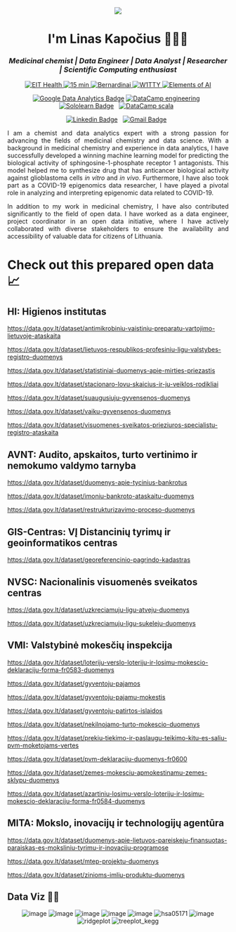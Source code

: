 <div align="center">

<img src="https://media.giphy.com/media/Nx0rz3jtxtEre/giphy.gif">
	
</div>	

<h1 align="center">I'm Linas Kapočius 👨‍💻🔬</h1> </h1>

<h3 align="center"><i>Medicinal chemist | Data Engineer | Data Analyst | Researcher | Scientific Computing enthusiast</i></h3>

<div align="center">
	
<a href="https://www.helloaiprofessional.com/testimonials#yui_3_17_2_1_1684505931000_225" target="_blank">
	<picture>
		<source media="(prefers-color-scheme: light)" srcset="https://github.com/DataAIchemist/DataAIchemist/assets/68922285/e4d14842-4fe4-4590-b7a5-6af3c8d27923">
		<img alt="EIT Health">
	</picture>
</a>

<a href="https://www.15min.lt/verslas/naujiena/mokslas-it/jungtinis-ktu-ir-nord-security-konkursas-paskata-isnaudoti-patentavimo-galimybes-1290-1549328" target="_blank">
	<picture>
		<source media="(prefers-color-scheme: light)" srcset="https://github.com/DataAIchemist/DataAIchemist/assets/68922285/7235b506-6df7-4302-969a-f001e80ac321">
		<img alt="15 min">
	</picture>
</a>

<a href="https://www.bernardinai.lt/tarp-geriausiu-magistro-darbu-konkurso-nugaletoju-ir-ukrainos-piliete/" target="_blank">
	<picture>
		<source media="(prefers-color-scheme: light)" srcset="https://github.com/DataAIchemist/DataAIchemist/assets/68922285/9167b7c6-913d-44b6-903a-597c863f6535">
		<img alt="Bernardinai">
	</picture>
</a>

<a href="https://twitter.com/W1TTYApp/status/1466419934288830475/photo/1" target="_blank">
	<picture>
		<source media="(prefers-color-scheme: light)" srcset="https://github.com/DataAIchemist/DataAIchemist/assets/68922285/1892012f-bf3c-42b9-9f75-642056377a5e">
		<img alt="W1TTY">
	</picture>
</a>

<a href="https://certificates.mooc.fi/validate/ho9n7xw0k2f" target="_blank">
	<picture>
		<source media="(prefers-color-scheme: light)" srcset="https://github.com/DataAIchemist/DataAIchemist/assets/68922285/03376d2d-b123-4737-adfc-e0082b178649">
		<img alt="Elements of AI">
	</picture>
</a>
	
</div>

<div align="center">

[![Google Data Analytics Badge](https://img.shields.io/badge/data%20analytics%20-4285F4?style=for-the-badge&logo=google&logoColor=white)](https://www.coursera.org/account/accomplishments/specialization/certificate/QQ5LXEENN6DY)
[![DataCamp engineering](https://img.shields.io/badge/data%20engineering-05192D?style=for-the-badge&logo=datacamp&logoColor=65FF8F)](https://www.datacamp.com/statement-of-accomplishment/track/9d6048aa5b1753e26d9c17a9785854128e0a311b)&nbsp;&nbsp;	
[![Sololearn Badge](https://img.shields.io/badge/java-orange?style=for-the-badge&logo=sololearn&logoColor=white)](https://www.sololearn.com/certificates/CT-LM4MOR2U)&nbsp;&nbsp;
[![DataCamp scala](https://img.shields.io/badge/scala-05192D?style=for-the-badge&logo=datacamp&logoColor=65FF8F)](https://www.datacamp.com/statement-of-accomplishment/course/64ffc132dd710ac5791c19674b2d68529df242c7)&nbsp;&nbsp;
</div>

<div align="center">

[![Linkedin Badge](https://img.shields.io/badge/LinkedIn-0077B5?style=flat&logo=linkedin&logoColor=white)](https://www.linkedin.com/in/linas-kapocius/)&nbsp;&nbsp;
[![Gmail Badge](https://img.shields.io/badge/Gmail-D14836?style=flat&logo=gmail&logoColor=white&link=mailto:linas.kapocius@gmail.com)](mailto:linas.kapocius@gmail.com)&nbsp;&nbsp;

</div>
<div align="justify">

I am a chemist and data analytics expert with a strong passion for advancing the fields of medicinal chemistry and data science. With a background in medicinal chemistry and experience in data analytics, I have successfully developed a winning machine learning model for predicting the biological activity of sphingosine-1-phosphate receptor 1 antagonists. This model helped me to synthesize drug that has anticancer biological activity against glioblastoma cells <em>in vitro</em> and <em>in vivo</em>. Furthermore, I have also took part as a COVID-19 epigenomics data researcher, I have played a pivotal role in analyzing and interpreting epigenomic data related to COVID-19.

In addition to my work in medicinal chemistry, I have also contributed significantly to the field of open data. I have worked as a data engineer, project coordinator in an open data initiative, where I have actively collaborated with diverse stakeholders to ensure the availability and accessibility of valuable data for citizens of Lithuania.

</div>

# Check out this prepared open data 📈

## HI: Higienos institutas
https://data.gov.lt/dataset/antimikrobiniu-vaistiniu-preparatu-vartojimo-lietuvoje-ataskaita

https://data.gov.lt/dataset/lietuvos-respublikos-profesiniu-ligu-valstybes-registro-duomenys

https://data.gov.lt/dataset/statistiniai-duomenys-apie-mirties-priezastis

https://data.gov.lt/dataset/stacionaro-lovu-skaicius-ir-ju-veiklos-rodikliai

https://data.gov.lt/dataset/suaugusiuju-gyvensenos-duomenys

https://data.gov.lt/dataset/vaiku-gyvensenos-duomenys

https://data.gov.lt/dataset/visuomenes-sveikatos-prieziuros-specialistu-registro-ataskaita

## AVNT: Audito, apskaitos, turto vertinimo ir nemokumo valdymo tarnyba
https://data.gov.lt/dataset/duomenys-apie-tycinius-bankrotus

https://data.gov.lt/dataset/imoniu-bankroto-ataskaitu-duomenys

https://data.gov.lt/dataset/restrukturizavimo-proceso-duomenys

## GIS-Centras: VĮ Distancinių tyrimų ir geoinformatikos centras
https://data.gov.lt/dataset/georeferencinio-pagrindo-kadastras

## NVSC: Nacionalinis visuomenės sveikatos centras
https://data.gov.lt/dataset/uzkreciamuju-ligu-atveju-duomenys

https://data.gov.lt/dataset/uzkreciamuju-ligu-sukeleju-duomenys

## VMI: Valstybinė mokesčių inspekcija
https://data.gov.lt/dataset/loteriju-verslo-loteriju-ir-losimu-mokescio-deklaraciju-forma-fr0583-duomenys

https://data.gov.lt/dataset/gyventoju-pajamos

https://data.gov.lt/dataset/gyventoju-pajamu-mokestis

https://data.gov.lt/dataset/gyventoju-patirtos-islaidos

https://data.gov.lt/dataset/nekilnojamo-turto-mokescio-duomenys

https://data.gov.lt/dataset/prekiu-tiekimo-ir-paslaugu-teikimo-kitu-es-saliu-pvm-moketojams-vertes

https://data.gov.lt/dataset/pvm-deklaraciju-duomenys-fr0600

https://data.gov.lt/dataset/zemes-mokesciu-apmokestinamu-zemes-sklypu-duomenys

https://data.gov.lt/dataset/azartiniu-losimu-verslo-loteriju-ir-losimu-mokescio-deklaraciju-forma-fr0584-duomenys


## MITA: Mokslo, inovacijų ir technologijų agentūra
https://data.gov.lt/dataset/duomenys-apie-lietuvos-pareiskeju-finansuotas-paraiskas-es-moksliniu-tyrimu-ir-inovaciju-programose

https://data.gov.lt/dataset/mtep-projektu-duomenys

https://data.gov.lt/dataset/zinioms-imliu-produktu-duomenys


## Data Viz 🧙‍♂️
<div align="center">
	
![image](https://github.com/DataAIchemist/DataAIchemist/assets/68922285/815c5261-7cb4-4ad7-a6de-3ee32c490204)
![image](https://github.com/DataAIchemist/DataAIchemist/assets/68922285/ad7dfbf3-7787-4303-8ba9-3ea4158fcbcc)
![image](https://github.com/DataAIchemist/DataAIchemist/assets/68922285/2b536db7-91df-4001-ba5c-6f8d938316f7)
![image](https://github.com/DataAIchemist/DataAIchemist/assets/68922285/99a31fea-0a7b-4e4e-b674-6ec65c030eba)
![image](https://github.com/DataAIchemist/DataAIchemist/assets/68922285/30259ec7-9dc2-4a89-93c2-7bb81266b230)
![hsa05171](https://github.com/DataAIchemist/DataAIchemist/assets/68922285/57129703-0ad8-44a1-bfa7-294725a994d8)
![image](https://github.com/DataAIchemist/DataAIchemist/assets/68922285/3e478ff9-8ee6-4b39-a66a-a6982f059079)
![ridgeplot](https://github.com/DataAIchemist/DataAIchemist/assets/68922285/90f8515e-6e80-4659-9a8b-ef3c702ecfcf)
![treeplot_kegg](https://github.com/DataAIchemist/DataAIchemist/assets/68922285/0bdc4482-49ad-4c35-9196-08199a87e7b0)
	
</div>
